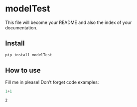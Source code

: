 modelTest
================

<!-- WARNING: THIS FILE WAS AUTOGENERATED! DO NOT EDIT! -->

This file will become your README and also the index of your
documentation.

## Install

``` sh
pip install modelTest
```

## How to use

Fill me in please! Don’t forget code examples:

``` python
1+1
```

    2
